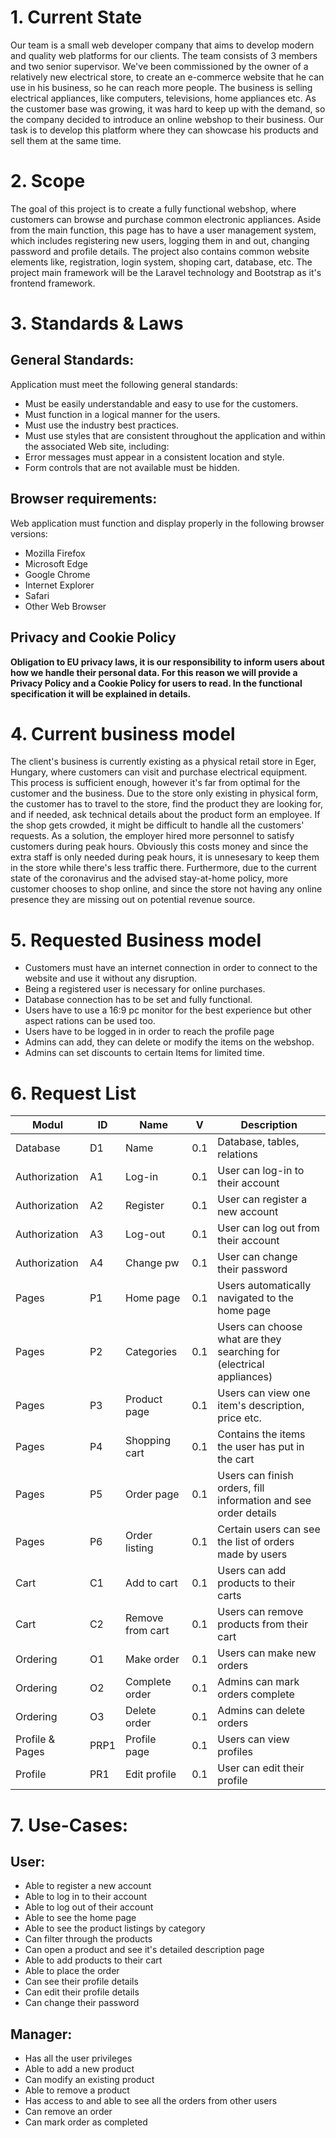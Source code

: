 # 1. Current State 

Our team is a small web developer company that aims to develop modern and quality web platforms for our clients. The team consists of 3 members and two senior supervisor.
We've been commissioned by the owner of a relatively new electrical store, to create an e-commerce website that he can use in his business, so he can reach more people. The business is selling electrical appliances, like computers, televisions, home appliances etc. As the customer base was growing, it was hard to keep up with the demand, so the company decided to introduce an online webshop to their business. Our task is to develop this platform where they can showcase his products and sell them at the same time.

# 2. Scope

The goal of this project is to create a fully functional webshop, where customers can browse and purchase common electronic appliances. Aside from the main function, this page has to have a user management system, which includes registering new users, logging them in and out, changing password and profile details. The project also contains common website elements like, registration, login system, shoping cart, database, etc. The project main framework will be the Laravel technology and Bootstrap as it's frontend framework. 

# 3. Standards & Laws

## General Standards:
Application must meet the following general standards:

- Must be easily understandable and easy to use for the customers.
- Must function in a logical manner for the users.
- Must use the industry best practices.
- Must use styles that are consistent throughout the application and within the associated Web site, including:
- Error messages must appear in a consistent location and style.
- Form controls that are not available must be hidden.

## Browser requirements:
Web application must function and display properly in the following browser versions:

- Mozilla Firefox
- Microsoft Edge
- Google Chrome
- Internet Explorer
- Safari
- Other Web Browser

## Privacy and Cookie Policy

**Obligation to EU privacy laws, it is our responsibility to inform users about how we handle their personal data. For this reason we will provide a Privacy Policy and a Cookie Policy for users to read. In the functional specification it will be explained in details.**

# 4. Current business model

The client's business is currently existing as a physical retail store in Eger, Hungary, where customers can visit and purchase electrical equipment. This process is sufficient enough, however it's far from optimal for the customer and the business. Due to the store only existing in physical form, the customer has to travel to the store, find the product they are looking for, and if needed, ask technical details about the product form an employee. If the shop gets crowded, it might be difficult to handle all the customers' requests. 
As a solution, the employer hired more personnel to satisfy customers during peak hours. Obviously this costs money and since the extra staff is only needed during peak hours, it is unnesesary to keep them in the store while there's less traffic there. Furthermore, due to the current state of the coronavirus and the advised stay-at-home policy, more customer chooses to shop online, and since the store not having any online presence they are missing out on potential revenue source. 


# 5. Requested Business model

- Customers must have an internet connection in order to connect to the website and use it without any disruption.
- Being a registered user is necessary for online purchases.
- Database connection has to be set and fully functional.
- Users have to use a 16:9 pc monitor for the best experience but other aspect rations can be used too.
- Users have to be logged in in order to reach the profile page
- Admins can add, they can delete or modify the items on the webshop.
- Admins can set discounts to certain Items for limited time.

# 6. Request List
| Modul | ID | Name | V | Description |
|--------|---------|-----------|-----------|-------------|
|Database|D1|Name|0.1|Database, tables, relations|
|Authorization|A1|Log-in|0.1|User can log-in to their account|
|Authorization|A2|Register|0.1|User can register a new account|
|Authorization|A3|Log-out|0.1|User can log out from their account|
|Authorization|A4|Change pw|0.1|User can change their password|
|Pages|P1|Home page|0.1| Users automatically navigated to the home page|
|Pages|P2|Categories|0.1|Users can choose what are they searching for (electrical appliances)|
|Pages|P3|Product page|0.1|Users can view one item's description, price etc.|
|Pages|P4|Shopping cart|0.1|Contains the items the user has put in the cart|
|Pages|P5|Order page|0.1|Users can finish orders, fill information and see order details|
|Pages|P6|Order listing|0.1|Certain users can see the list of orders made by users|
|Cart|C1|Add to cart|0.1|Users can add products to their carts|
|Cart|C2|Remove from cart|0.1|Users can remove products from their cart|
|Ordering|O1|Make order|0.1|Users can make new orders|
|Ordering|O2|Complete order|0.1|Admins can mark orders complete|
|Ordering|O3|Delete order|0.1|Admins can delete orders|
|Profile & Pages|PRP1|Profile page|0.1|Users can view profiles|
|Profile|PR1|Edit profile|0.1|User can edit their profile|

# 7. Use-Cases:

## User:
- Able to register a new account
- Able to log in to their account
- Able to log out of their account
- Able to see the home page
- Able to see the product listings by category
- Can filter through the products
- Can open a product and see it's detailed description page
- Able to add products to their cart
- Able to place the order
- Can see their profile details
- Can edit their profile details
- Can change their password

## Manager:
- Has all the user privileges
- Able to add a new product
- Can modify an existing product
- Able to remove a product
- Has access to and able to see all the orders from other users
- Can remove an order
- Can mark order as completed
